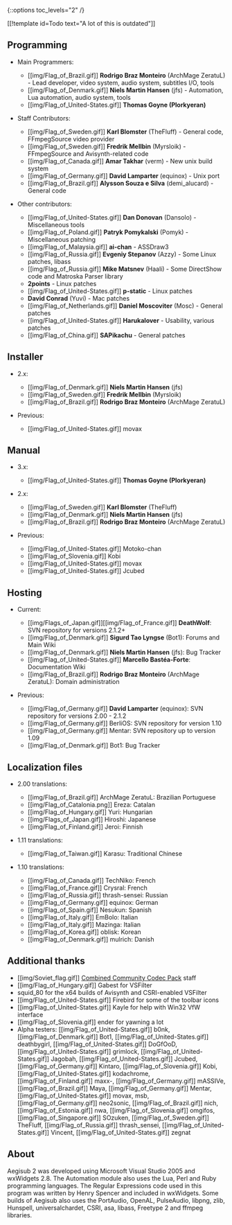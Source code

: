 {::options toc_levels="2" /}

[[!template id=Todo text="A lot of this is outdated"]]

## Programming ##
* Main Programmers:
  * [[img/Flag_of_Brazil.gif]] **Rodrigo Braz Monteiro** (ArchMage ZeratuL) - Lead developer, video system, audio system, subtitles I/O, tools
  * [[img/Flag_of_Denmark.gif]] **Niels Martin Hansen** (jfs) - Automation, Lua automation, audio system, tools
  * [[img/Flag_of_United-States.gif]] **Thomas Goyne (Plorkyeran)**

* Staff Contributors:
  * [[img/Flag_of_Sweden.gif]] **Karl Blomster** (TheFluff) - General code, FFmpegSource video provider
  * [[img/Flag_of_Sweden.gif]] **Fredrik Mellbin** (Myrsloik) - FFmpegSource and Avisynth-related code
  * [[img/Flag_of_Canada.gif]] **Amar Takhar** (verm) - New unix build system
  * [[img/Flag_of_Germany.gif]] **David Lamparter** (equinox) - Unix port
  * [[img/Flag_of_Brazil.gif]] **Alysson Souza e Silva** (demi_alucard) - General code

* Other contributors:
  * [[img/Flag_of_United-States.gif]] **Dan Donovan** (Dansolo) - Miscellaneous tools
  * [[img/Flag_of_Poland.gif]] **Patryk Pomykalski** (Pomyk) - Miscellaneous patching
  * [[img/Flag_of_Malaysia.gif]] **ai-chan** - ASSDraw3
  * [[img/Flag_of_Russia.gif]] **Evgeniy Stepanov** (Azzy) - Some Linux patches, libass
  * [[img/Flag_of_Russia.gif]] **Mike Matsnev** (Haali) - Some DirectShow code and Matroska Parser library
  * **2points** - Linux patches
  * [[img/Flag_of_United-States.gif]] **p-static** - Linux patches
  * **David Conrad** (Yuvi) - Mac patches
  * [[img/Flag_of_Netherlands.gif]] **Daniel Moscoviter** (Mosc) - General patches
  * [[img/Flag_of_United-States.gif]] **Harukalover** - Usability, various patches
  * [[img/Flag_of_China.gif]] **SAPikachu** - General patches

## Installer ##
* 2.x:
  * [[img/Flag_of_Denmark.gif]] **Niels Martin Hansen** (jfs)
  * [[img/Flag_of_Sweden.gif]] **Fredrik Mellbin** (Myrsloik)
  * [[img/Flag_of_Brazil.gif]] **Rodrigo Braz Monteiro** (ArchMage ZeratuL)

* Previous:
  * [[img/Flag_of_United-States.gif]] movax

## Manual ##
* 3.x:
  * [[img/Flag_of_United-States.gif]] **Thomas Goyne (Plorkyeran)**

* 2.x:
  * [[img/Flag_of_Sweden.gif]] **Karl Blomster** (TheFluff)
  * [[img/Flag_of_Denmark.gif]] **Niels Martin Hansen** (jfs)
  * [[img/Flag_of_Brazil.gif]] **Rodrigo Braz Monteiro** (ArchMage ZeratuL)

* Previous:
  * [[img/Flag_of_United-States.gif]] Motoko-chan
  * [[img/Flag_of_Slovenia.gif]] Kobi
  * [[img/Flag_of_United-States.gif]] movax
  * [[img/Flag_of_United-States.gif]] Jcubed

## Hosting ##
* Current:
  * [[img/Flags_of_Japan.gif]][[img/Flag_of_France.gif]] **DeathWolf**: SVN repository for versions 2.1.2+
  * [[img/Flag_of_Denmark.gif]] **Sigurd Tao Lyngse** (Bot1): Forums and Main Wiki
  * [[img/Flag_of_Denmark.gif]] **Niels Martin Hansen** (jfs): Bug Tracker
  * [[img/Flag_of_United-States.gif]] **Marcello Bastéa-Forte**: Documentation Wiki
  * [[img/Flag_of_Brazil.gif]] **Rodrigo Braz Monteiro** (ArchMage ZeratuL): Domain administration

* Previous:
  * [[img/Flag_of_Germany.gif]] **David Lamparter** (equinox): SVN repository for versions 2.00 - 2.1.2
  * [[img/Flag_of_Germany.gif]] BerliOS: SVN repository for version 1.10
  * [[img/Flag_of_Germany.gif]] Mentar: SVN repository up to version 1.09
  * [[img/Flag_of_Denmark.gif]] Bot1: Bug Tracker

## Localization files ##
* 2.00 translations:
  * [[img/Flag_of_Brazil.gif]] ArchMage ZeratuL: Brazilian Portuguese
  * [[img/Flag_of_Catalonia.png]] Ereza: Catalan
  * [[img/Flag_of_Hungary.gif]] Yuri: Hungarian
  * [[img/Flags_of_Japan.gif]] Hiroshi: Japanese
  * [[img/Flag_of_Finland.gif]] Jeroi: Finnish

* 1.11 translations:
  * [[img/Flag_of_Taiwan.gif]] Karasu: Traditional Chinese

* 1.10 translations:
  * [[img/Flag_of_Canada.gif]] TechNiko: French
  * [[img/Flag_of_France.gif]] Crysral: French
  * [[img/Flag_of_Russia.gif]] thrash-sensei: Russian
  * [[img/Flag_of_Germany.gif]] equinox: German
  * [[img/Flag_of_Spain.gif]] Nesukun: Spanish
  * [[img/Flag_of_Italy.gif]] EmBolo: Italian
  * [[img/Flag_of_Italy.gif]] Mazinga: Italian
  * [[img/Flag_of_Korea.gif]] oblisk: Korean
  * [[img/Flag_of_Denmark.gif]] mulrich: Danish

## Additional thanks ##
* [[img/Soviet_flag.gif]] [Combined Community Codec Pack](http://www.cccp-project.net) staff
* [[img/Flag_of_Hungary.gif]] Gabest for VSFilter
* squid_80 for the x64 builds of Avisynth and CSRI-enabled VSFilter
* [[img/Flag_of_United-States.gif]] Firebird for some of the toolbar icons
* [[img/Flag_of_United-States.gif]] Kayle for help with Win32 VfW interface
* [[img/Flag_of_Slovenia.gif]] ender for yawning a lot
* Alpha testers: [[img/Flag_of_United-States.gif]] b0nk, [[img/Flag_of_Denmark.gif]] Bot1, [[img/Flag_of_United-States.gif]] deathbygirl, [[img/Flag_of_United-States.gif]] DoGfOoD, [[img/Flag_of_United-States.gif]] grimlock, [[img/Flag_of_United-States.gif]] Jagobah, [[img/Flag_of_United-States.gif]] Jcubed, [[img/Flag_of_Germany.gif]] Kintaro, [[img/Flag_of_Slovenia.gif]] Kobi, [[img/Flag_of_United-States.gif]] kodachrome, [[img/Flag_of_Finland.gif]] maxx-, [[img/Flag_of_Germany.gif]] mASSIVe, [[img/Flag_of_Brazil.gif]] Maya, [[img/Flag_of_Germany.gif]] Mentar, [[img/Flag_of_United-States.gif]] movax, msb, [[img/Flag_of_Germany.gif]] neo2sonic, [[img/Flag_of_Brazil.gif]] nich, [[img/Flag_of_Estonia.gif]] nwa, [[img/Flag_of_Slovenia.gif]] omgifos, [[img/Flag_of_Singapore.gif]] SOzuken, [[img/Flag_of_Sweden.gif]] TheFluff, [[img/Flag_of_Russia.gif]] thrash_sensei, [[img/Flag_of_United-States.gif]] Vincent, [[img/Flag_of_United-States.gif]] zegnat

## About ##
Aegisub 2 was developed using Microsoft Visual Studio 2005 and wxWidgets 2.8. The Automation module also uses the Lua, Perl and Ruby programming languages. The Regular Expressions code used in this program was written by Henry Spencer and included in wxWidgets. Some builds of Aegisub also uses the PortAudio, OpenAL, PulseAudio, libpng, zlib, Hunspell, universalchardet, CSRI, asa, libass, Freetype 2 and ffmpeg libraries.
